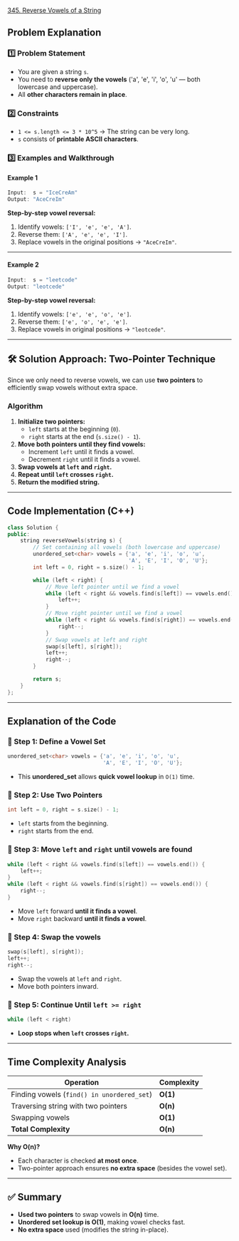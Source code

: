 [345. Reverse Vowels of a String](https://leetcode.com/problems/reverse-vowels-of-a-string/description/?envType=study-plan-v2&envId=leetcode-75)

## **Problem Explanation**
### **1️⃣ Problem Statement**
- You are given a string `s`.
- You need to **reverse only the vowels** ('a', 'e', 'i', 'o', 'u' — both lowercase and uppercase).
- All **other characters remain in place**.

### **2️⃣ Constraints**
- `1 <= s.length <= 3 * 10^5` → The string can be very long.
- `s` consists of **printable ASCII characters**.

### **3️⃣ Examples and Walkthrough**
#### **Example 1**
```cpp
Input:  s = "IceCreAm"
Output: "AceCreIm"
```
**Step-by-step vowel reversal:**
1. Identify vowels: `['I', 'e', 'e', 'A']`.
2. Reverse them: `['A', 'e', 'e', 'I']`.
3. Replace vowels in the original positions → `"AceCreIm"`.

---

#### **Example 2**
```cpp
Input:  s = "leetcode"
Output: "leotcede"
```
**Step-by-step vowel reversal:**
1. Identify vowels: `['e', 'e', 'o', 'e']`.
2. Reverse them: `['e', 'o', 'e', 'e']`.
3. Replace vowels in original positions → `"leotcede"`.

---

## **🛠 Solution Approach: Two-Pointer Technique**
Since we only need to reverse vowels, we can use **two pointers** to efficiently swap vowels without extra space.

### **Algorithm**
1. **Initialize two pointers:**
   - `left` starts at the beginning (`0`).
   - `right` starts at the end (`s.size() - 1`).
2. **Move both pointers until they find vowels:**
   - Increment `left` until it finds a vowel.
   - Decrement `right` until it finds a vowel.
3. **Swap vowels at `left` and `right`.**
4. **Repeat until `left` crosses `right`.**
5. **Return the modified string.**

---

## **Code Implementation (C++)**
```cpp
class Solution {
public:
    string reverseVowels(string s) {
        // Set containing all vowels (both lowercase and uppercase)
        unordered_set<char> vowels = {'a', 'e', 'i', 'o', 'u', 
                                      'A', 'E', 'I', 'O', 'U'};
        int left = 0, right = s.size() - 1;

        while (left < right) {
            // Move left pointer until we find a vowel
            while (left < right && vowels.find(s[left]) == vowels.end()) {
                left++;
            }
            // Move right pointer until we find a vowel
            while (left < right && vowels.find(s[right]) == vowels.end()) {
                right--;
            }
            // Swap vowels at left and right
            swap(s[left], s[right]);
            left++;
            right--;
        }

        return s;
    }
};
```

---

## **Explanation of the Code**
### **🔹 Step 1: Define a Vowel Set**
```cpp
unordered_set<char> vowels = {'a', 'e', 'i', 'o', 'u', 
                              'A', 'E', 'I', 'O', 'U'};
```
- This **unordered_set** allows **quick vowel lookup** in `O(1)` time.

### **🔹 Step 2: Use Two Pointers**
```cpp
int left = 0, right = s.size() - 1;
```
- `left` starts from the beginning.
- `right` starts from the end.

### **🔹 Step 3: Move `left` and `right` until vowels are found**
```cpp
while (left < right && vowels.find(s[left]) == vowels.end()) {
    left++;
}
while (left < right && vowels.find(s[right]) == vowels.end()) {
    right--;
}
```
- Move `left` forward **until it finds a vowel**.
- Move `right` backward **until it finds a vowel**.

### **🔹 Step 4: Swap the vowels**
```cpp
swap(s[left], s[right]);
left++;
right--;
```
- Swap the vowels at `left` and `right`.
- Move both pointers inward.

### **🔹 Step 5: Continue Until `left >= right`**
```cpp
while (left < right)
```
- **Loop stops when `left` crosses `right`.**

---

## **Time Complexity Analysis**
| Operation | Complexity |
|-----------|------------|
| Finding vowels (`find() in unordered_set`) | **O(1)** |
| Traversing string with two pointers | **O(n)** |
| Swapping vowels | **O(1)** |
| **Total Complexity** | **O(n)** |

**Why O(n)?**
- Each character is checked **at most once**.
- Two-pointer approach ensures **no extra space** (besides the vowel set).

---

## **✅ Summary**
- **Used two pointers** to swap vowels in **O(n)** time.
- **Unordered set lookup is O(1)**, making vowel checks fast.
- **No extra space** used (modifies the string in-place).
